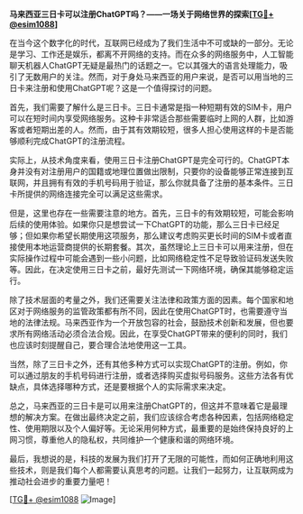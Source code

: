 **马来西亚三日卡可以注册ChatGPT吗？——一场关于网络世界的探索[[TG💪+ @esim1088](https://t.me/s/esim1088)]**

在当今这个数字化的时代，互联网已经成为了我们生活中不可或缺的一部分。无论是学习、工作还是娱乐，都离不开网络的支持。而在众多的网络服务中，人工智能聊天机器人ChatGPT无疑是最热门的话题之一。它以其强大的语言处理能力，吸引了无数用户的关注。然而，对于身处马来西亚的用户来说，是否可以用当地的三日卡来注册和使用ChatGPT呢？这是一个值得探讨的问题。

首先，我们需要了解什么是三日卡。三日卡通常是指一种短期有效的SIM卡，用户可以在短时间内享受网络服务。这种卡非常适合那些需要临时上网的人群，比如游客或者短期出差的人。然而，由于其有效期较短，很多人担心使用这样的卡是否能够顺利完成ChatGPT的注册流程。

实际上，从技术角度来看，使用三日卡注册ChatGPT是完全可行的。ChatGPT本身并没有对注册用户的国籍或地理位置做出限制，只要你的设备能够正常连接到互联网，并且拥有有效的手机号码用于验证，那么你就具备了注册的基本条件。三日卡所提供的网络连接完全可以满足这些需求。

但是，这里也存在一些需要注意的地方。首先，三日卡的有效期较短，可能会影响后续的使用体验。如果你只是想尝试一下ChatGPT的功能，那么三日卡已经足够；但如果你希望长期使用这项服务，那么建议考虑购买更长时间的SIM卡或者直接使用本地运营商提供的长期套餐。其次，虽然理论上三日卡可以用来注册，但在实际操作过程中可能会遇到一些小问题，比如网络稳定性不足导致验证码发送失败等。因此，在决定使用三日卡之前，最好先测试一下网络环境，确保其能够稳定运行。

除了技术层面的考量之外，我们还需要关注法律和政策方面的因素。每个国家和地区对于网络服务的监管政策都有所不同，因此在使用ChatGPT时，也需要遵守当地的法律法规。马来西亚作为一个开放包容的社会，鼓励技术创新和发展，但也要求所有网络活动必须合法合规。因此，在享受ChatGPT带来的便利的同时，我们也应该时刻提醒自己，要合理合法地使用这一工具。

当然，除了三日卡之外，还有其他多种方式可以实现ChatGPT的注册。例如，你可以通过朋友的手机号码进行注册，或者选择购买虚拟号码服务。这些方法各有优缺点，具体选择哪种方式，还是要根据个人的实际需求来决定。

总之，马来西亚的三日卡是可以用来注册ChatGPT的，但这并不意味着它是最理想的解决方案。在做出最终决定之前，我们应该综合考虑各种因素，包括网络稳定性、使用期限以及个人偏好等。无论采用何种方式，最重要的是始终保持良好的上网习惯，尊重他人的隐私权，共同维护一个健康和谐的网络环境。

最后，我想说的是，科技的发展为我们打开了无限的可能性，而如何正确地利用这些技术，则是我们每个人都需要认真思考的问题。让我们一起努力，让互联网成为推动社会进步的重要力量吧！

[[TG💪+ @esim1088](https://t.me/s/esim1088) ![Image](https://i.postimg.cc/4NQfJmqS/Snipaste-2025-05-13-00-14-12.png)]